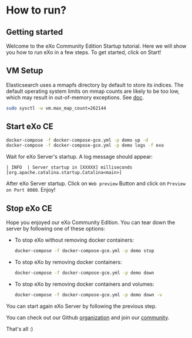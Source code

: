 # How to run?

## Getting started

Welcome to the eXo Community Edition Startup tutorial. Here we will show you how to run eXo in a few steps. To get started, click on Start!

## VM Setup
Elasticsearch uses a mmapfs directory by default to store its indices. The default operating system limits on mmap counts are likely to be too low, which may result in out-of-memory exceptions. See [doc](https://www.elastic.co/guide/en/elasticsearch/reference/current/vm-max-map-count.html).
```bash
sudo sysctl -w vm.max_map_count=262144
```
## Start eXo CE
```bash
docker-compose -f docker-compose-gce.yml -p demo up -d
docker-compose -f docker-compose-gce.yml -p demo logs -f exo
```

Wait for eXo Server's startup. A log message should appear:
```
| INFO  | Server startup in [XXXXX] milliseconds [org.apache.catalina.startup.Catalina<main>]
```
After eXo Server startup. Click on `Web preview` <walkthrough-web-preview-icon></walkthrough-web-preview-icon> Button and click on `Preview on Port 8080`. Enjoy!

## Stop eXo CE
Hope you enjoyed our eXo Community Edition. You can tear down the server by following one of these options:
 - To stop eXo without removing docker containers:
    ```bash
    docker-compose -f docker-compose-gce.yml -p demo stop
    ```
 - To stop eXo by removing docker containers:
    ```bash
    docker-compose -f docker-compose-gce.yml -p demo down
    ```
 - To stop eXo by removing docker containers and volumes:
    ```bash
    docker-compose -f docker-compose-gce.yml -p demo down -v
    ```
You can start again eXo Server by following the previous step.

You can check out our Github [organization](https://github.com/exoplatform) and join our [community](https://community.exoplatform.com).

That's all :)